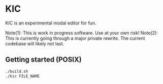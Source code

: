# KIC
KIC is an experimental modal editor for fun.

Note(1): This is work in progress software. Use at your own risk!
Note(2): This is currently going through a major private
rewrite. The current codebase will likely not last.

## Getting started (POSIX)
```sh
./build.sh
./kic FILE_NAME
```
